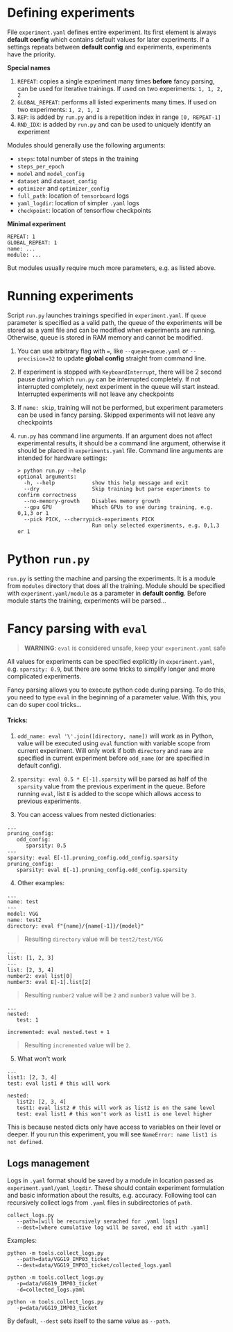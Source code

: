# Defining experiments

File `experiment.yaml` defines entire experiment. Its first element is always **default config** which contains default values for later experiments. If a settings repeats between **default config** and experiments, experiments have the priority.

**Special names**

1. `REPEAT`: copies a single experiment many times **before** fancy parsing, can be used for iterative trainings. If used on two experiments: `1, 1, 2, 2`
2. `GLOBAL_REPEAT`: performs all listed experiments many times. If used on two experiments: `1, 2, 1, 2`
3. `REP`: is added by `run.py` and is a repetition index in range `[0, REPEAT-1]`
4. `RND_IDX`: is added by `run.py` and can be used to uniquely identify an experiment

Modules should generally use the following arguments:

* `steps`: total number of steps in the training
* `steps_per_epoch`
* `model` and `model_config`
* `dataset` and `dataset_config`
* `optimizer` and `optimizer_config`
* `full_path`: location of `tensorboard` logs
* `yaml_logdir`: location of simpler `.yaml` logs
* `checkpoint`: location of tensorflow checkpoints

**Minimal experiment**

```
REPEAT: 1
GLOBAL_REPEAT: 1
name: ...
module: ...
```

But modules usually require much more parameters, e.g. as listed above.

# Running experiments

Script `run.py` launches trainings specified in `experiment.yaml`. If `queue` parameter is specified as a valid path, the queue of the experiments will be stored as a yaml file and can be modified when experiments are running. Otherwise, queue is stored in RAM memory and cannot be modified.

1. You can use arbitrary flag with `=`, like `--queue=queue.yaml` or `--precision=32` to update **global config** straight from command line.

2. If experiment is stopped with `KeyboardInterrupt`, there will be 2 second pause during which `run.py` can be interrupted completely. If not interrupted completely, next experiment in the queue will start instead. Interrupted experiments will not leave any checkpoints

3. If `name: skip`, training will not be performed, but experiment parameters can be used in fancy parsing. Skipped experiments will not leave any checkpoints

4. `run.py` has command line arguments. If an argument does not affect experimental results, it should be a command line argument, otherwise it should be placed in `experiments.yaml` file. Command line arguments are intended for hardware settings:
   ```
   > python run.py --help
   optional arguments:
     -h, --help            show this help message and exit
     --dry                 Skip training but parse experiments to confirm correctness
     --no-memory-growth    Disables memory growth
     --gpu GPU             Which GPUs to use during training, e.g. 0,1,3 or 1
     --pick PICK, --cherrypick-experiments PICK
                           Run only selected experiments, e.g. 0,1,3 or 1
   ```

# Python `run.py`

`run.py` is setting the machine and parsing the experiments. It is a module from `modules` directory that does all the training. Module should be specified with `experiment.yaml/module` as a parameter in **default config**. Before module starts the training, experiments will be parsed...

# Fancy parsing with `eval`

> **WARNING**: `eval` is considered unsafe, keep your `experiment.yaml` safe

All values for experiments can be specified explicitly in `experiment.yaml`, e.g. `sparsity: 0.9`, but there are some tricks to simplify longer and more complicated experiments.

Fancy parsing allows you to execute python code during parsing. To do this, you need to type `eval` in the beginning of a parameter value. With this, you can do super cool tricks...

#### Tricks:

1. `odd_name: eval '\'.join([directory, name])` will work as in Python, value will be executed using `eval` function with variable scope from current experiment. Will only work if both `directory` and `name` are specified in current experiment before `odd_name` (or are specified in default config).

2. `sparsity: eval 0.5 * E[-1].sparsity` will be parsed as half of the `sparsity` value from the previous experiment in the queue. Before running `eval`, list `E` is added to the scope which allows access to previous experiments.

3. You can access values from nested dictionaries:

```
...
pruning_config:
   odd_config:
      sparsity: 0.5
---
sparsity: eval E[-1].pruning_config.odd_config.sparsity
pruning_config:
   sparsity: eval E[-1].pruning_config.odd_config.sparsity
```

4. Other examples:

```
...
name: test
---
model: VGG
name: test2
directory: eval f"{name}/{name[-1]}/{model}"
```

> Resulting `directory` value will be `test2/test/VGG`

```
...
list: [1, 2, 3]
---
list: [2, 3, 4]
number2: eval list[0]
number3: eval E[-1].list[2]
```

> Resulting `number2` value will be `2` and `number3` value will be `3`.

```
...
nested:
   test: 1

incremented: eval nested.test + 1
```

> Resulting `incremented` value will be `2`.

5. What won't work

```
...
list1: [2, 3, 4]
test: eval list1 # this will work

nested:
   list2: [2, 3, 4]
   test1: eval list2 # this will work as list2 is on the same level
   test: eval list1 # this won't work as list1 is one level higher
```

This is because nested dicts only have access to variables on their level or deeper. If you run this experiment, you will see `NameError: name list1 is not defined`.

## Logs management

Logs in `.yaml` format should be saved by a module in location passed as `experiment.yaml/yaml_logdir`. These should contain experiment formulation and basic information about the results, e.g. accuracy. Following tool can recursively collect logs from `.yaml` files in subdirectories of `path`.

```
collect_logs.py 
   --path=[will be recursively serached for .yaml logs] 
   --dest=[where cumulative log will be saved, end it with .yaml]
```

Examples:

```
python -m tools.collect_logs.py 
   --path=data/VGG19_IMP03_ticket 
   --dest=data/VGG19_IMP03_ticket/collected_logs.yaml
```

```
python -m tools.collect_logs.py 
   -p=data/VGG19_IMP03_ticket 
   -d=collected_logs.yaml
```

```
python -m tools.collect_logs.py 
   -p=data/VGG19_IMP03_ticket 
```

By default, `--dest` sets itself to the same value as `--path`.

